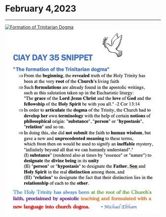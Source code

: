 # February 4,2023
---

[![Formation of Trinitarian Dogma](https://raw.githubusercontent.com/fernal73/CIAY/main/January/jpgs/Day035.jpg)](https://youtu.be/xFB_76gATvc "Formation of Trinitarian Dogma")
![Day 35 Snippet](https://github.com/fernal73/CIAY/blob/main/February/jpgs/Day35Snippet.jpg?raw=true)
